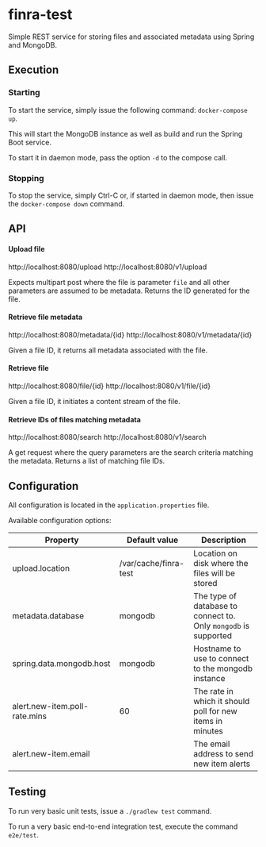 finra-test
==========

Simple REST service for storing files and associated metadata using Spring and MongoDB.

## Execution

### Starting
To start the service, simply issue the following command: ```docker-compose up```.

This will start the MongoDB instance as well as build and run the Spring Boot service.

To start it in daemon mode, pass the option ```-d``` to the compose call.

### Stopping
To stop the service, simply Ctrl-C or, if started in daemon mode, then issue the ```docker-compose down``` command.

## API

#### Upload file
http://localhost:8080/upload
http://localhost:8080/v1/upload

Expects multipart post where the file is parameter ```file``` and all other parameters are assumed to be metadata.
Returns the ID generated for the file.

#### Retrieve file metadata
http://localhost:8080/metadata/{id}
http://localhost:8080/v1/metadata/{id}

Given a file ID, it returns all metadata associated with the file.

#### Retrieve file
http://localhost:8080/file/{id}
http://localhost:8080/v1/file/{id}

Given a file ID, it initiates a content stream of the file.

#### Retrieve IDs of files matching metadata
http://localhost:8080/search
http://localhost:8080/v1/search

A get request where the query parameters are the search criteria matching the metadata.
Returns a list of matching file IDs.

## Configuration

All configuration is located in the ```application.properties``` file.

Available configuration options:

|Property|Default value|Description|
|--------|-------------|-----------|
|upload.location|/var/cache/finra-test|Location on disk where the files will be stored|
|metadata.database|mongodb|The type of database to connect to. Only ```mongodb``` is supported|
|spring.data.mongodb.host|mongodb|Hostname to use to connect to the mongodb instance|
|alert.new-item.poll-rate.mins|60|The rate in which it should poll for new items in minutes|
|alert.new-item.email|<none>|The email address to send new item alerts|

## Testing

To run very basic unit tests, issue a ```./gradlew test``` command.

To run a very basic end-to-end integration test, execute the command ```e2e/test```.
